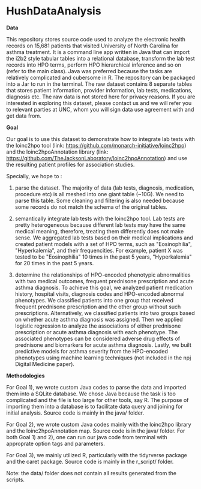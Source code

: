 # HushDataAnalysis

**Data**

This repository stores source code used to analyze the electronic health records on 15,681 patients that visited University of North Carolina for asthma treatment. It is a command line app written in Java that can import the i2b2 style tabular tables into a relational database, transform the lab test records into HPO terms, perform HPO hierarchical inference and so on (refer to the main class). Java was preferred because the tasks are relatively complicated and cubersome in R. The repository can be packaged into a Jar to run in the terminal. The raw dataset contains 8 separate tables that stores patient information, provider information, lab tests, medications, diagnosis etc. The raw data is not stored here for privacy reasons. If you are interested in exploring this dataset, please contact us and we will refer you to relevant parties at UNC, whom you will sign data use agreement with and get data from.

**Goal**

Our goal is to use this dataset to demonstrate how to integrate lab tests with the loinc2hpo tool (link: https://github.com/monarch-initiative/loinc2hpo) and the loinc2hpoAnnotation library (link: https://github.com/TheJacksonLaboratory/loinc2hpoAnnotation) and use the resulting patient profiles for association studies.

Specially, we hope to :

1) parse the dataset. The majority of data (lab tests, diagnosis, medication, procedure etc) is all meshed into one giant table (~10G). We need to parse this table. Some cleaning and filtering is also needed because some records do not match the schema of the original tables. 

2) semantically integrate lab tests with the loinc2hpo tool. Lab tests are pretty heterogeneous because different lab tests may have the same medical meaning, therefore, treating them differently does not make sense. We aggregated lab tests based on their medical implications and created patient models with a set of HPO terms, such as "Eosinophilia", "Hyperkalemia", and their frequencities. For example, patient X was tested to be "Eosinophilia" 10 times in the past 5 years, "Hyperkalemia" for 20 times in the past 5 years. 

3) determine the relationships of HPO-encoded phenotypic abnormalities with two medical outcomes, frequent prednisone prescription and acute asthma diagnosis. To achieve this goal, we analyzed patient medication history, hospital visits, diagnosis codes and HPO-encoded abnormal phenotypes. We classified patients into one group that received frequent prednisone prescription and the other group without such prescriptions. Alternatively, we classified patients into two groups based on whether acute asthma diagnosis was assigned. Then we applied logistic regression to analyze the associations of either prednisone prescription or acute asthma diagnosis with each phenotype. The associated phenotypes can be considered adverse drug effects of prednisone and biomarkers for acute asthma diagnosis. Lastly, we built predictive models for asthma severity from the HPO-encoded phenotypes using machine learning techniques (not included in the npj Digital Medicine paper). 

**Methodologies**

For Goal 1), we wrote custom Java codes to parse the data and imported them into a SQLite database. We chose Java because the task is too complicated and the file is too large for other tools, say R. The purpose of importing them into a database is to facilitate data query and joining for initial analysis. Source code is mainly in the java/ folder. 

For Goal 2), we wrote custom Java codes mainly with the loinc2hpo library and the loinc2hpoAnnotation map. Source code is in the java/ folder. For both Goal 1) and 2), one can run our java code from terminal with approprate option tags and parameters. 

For Goal 3), we mainly utilized R, particularly with the tidyrverse package and the caret package. Source code is mainly in the r_script/ folder. 


Note: the data/ folder does not contain all results generated from the scripts.
